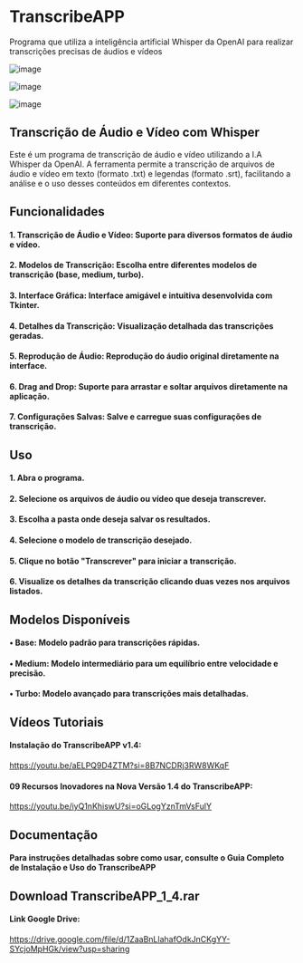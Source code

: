 # TranscribeAPP
Programa que utiliza a inteligência artificial Whisper da OpenAI para realizar transcrições precisas de áudios e vídeos

![image](https://github.com/user-attachments/assets/765e163c-6d13-497e-9806-59b625dd866e)

![image](https://github.com/user-attachments/assets/6601c022-6fbc-4485-8272-615e1ea5bf4e)

![image](https://github.com/user-attachments/assets/3649e4b3-08e4-4f55-8f90-bc0cad1645c8)

## Transcrição de Áudio e Vídeo com Whisper
Este é um programa de transcrição de áudio e vídeo utilizando a I.A Whisper da OpenAI. A ferramenta permite a transcrição de arquivos de áudio e vídeo em texto (formato .txt) e legendas (formato .srt), facilitando a análise e o uso desses conteúdos em diferentes contextos.

## Funcionalidades
#### 1. Transcrição de Áudio e Vídeo: Suporte para diversos formatos de áudio e vídeo.
#### 2. Modelos de Transcrição: Escolha entre diferentes modelos de transcrição (base, medium, turbo).
#### 3. Interface Gráfica: Interface amigável e intuitiva desenvolvida com Tkinter.
#### 4. Detalhes da Transcrição: Visualização detalhada das transcrições geradas.
#### 5. Reprodução de Áudio: Reprodução do áudio original diretamente na interface.
#### 6. Drag and Drop: Suporte para arrastar e soltar arquivos diretamente na aplicação.
#### 7. Configurações Salvas: Salve e carregue suas configurações de transcrição.

## Uso
#### 1. Abra o programa.
#### 2. Selecione os arquivos de áudio ou vídeo que deseja transcrever.
#### 3. Escolha a pasta onde deseja salvar os resultados.
#### 4. Selecione o modelo de transcrição desejado.
#### 5. Clique no botão "Transcrever" para iniciar a transcrição.
#### 6. Visualize os detalhes da transcrição clicando duas vezes nos arquivos listados.

## Modelos Disponíveis
#### • Base: Modelo padrão para transcrições rápidas.
#### • Medium: Modelo intermediário para um equilíbrio entre velocidade e precisão.
#### • Turbo: Modelo avançado para transcrições mais detalhadas.

## Vídeos Tutoriais
#### Instalação do TranscribeAPP v1.4: 
https://youtu.be/aELPQ9D4ZTM?si=8B7NCDRj3RW8WKqF

#### 09 Recursos Inovadores na Nova Versão 1.4 do TranscribeAPP: 
https://youtu.be/iyQ1nKhiswU?si=oGLogYznTmVsFulY

## Documentação
#### Para instruções detalhadas sobre como usar, consulte o **Guia Completo de Instalação e Uso do TranscribeAPP**

## Download TranscribeAPP_1_4.rar

#### Link Google Drive:
https://drive.google.com/file/d/1ZaaBnLlahafOdkJnCKgYY-SYcjoMpHGk/view?usp=sharing
